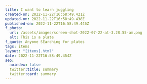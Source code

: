 ```yaml
---
title: I want to learn juggling
created-on: 2022-11-22T16:58:49.421Z
updated-on: 2022-11-22T16:58:49.438Z
published-on: 2022-11-22T16:58:49.446Z
f_photo:
  url: /assets/images/screen-shot-2022-07-22-at-3.28.55-am.png
  alt: This is a plate
f_quote: Anyone SEarching for plates
tags: items
layout: "[items].html"
date: 2022-11-22T16:58:49.454Z
seo:
  noindex: false
  twitter:title: summary
  twitter:card: summary
---
```

